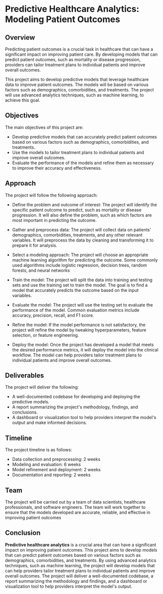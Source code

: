 # Predictive Healthcare Analytics: Modeling Patient Outcomes
## Overview
Predicting patient outcomes is a crucial task in healthcare that can have a significant impact on improving patient care. By developing models that can predict patient outcomes, such as mortality or disease progression, providers can tailor treatment plans to individual patients and improve overall outcomes.

This project aims to develop predictive models that leverage healthcare data to improve patient outcomes. The models will be based on various factors such as demographics, comorbidities, and treatments. The project will use advanced analytics techniques, such as machine learning, to achieve this goal.

## Objectives
The main objectives of this project are:

* Develop predictive models that can accurately predict patient outcomes based on various factors such as demographics, comorbidities, and treatments.
* Use the models to tailor treatment plans to individual patients and improve overall outcomes.
* Evaluate the performance of the models and refine them as necessary to improve their accuracy and effectiveness.

## Approach
The project will follow the following approach:

* Define the problem and outcome of interest: The project will identify the specific patient outcome to predict, such as mortality or disease progression. It will also define the problem, such as which factors are most important in predicting the outcome.

* Gather and preprocess data: The project will collect data on patients' demographics, comorbidities, treatments, and any other relevant variables. It will preprocess the data by cleaning and transforming it to prepare it for analysis.

* Select a modeling approach: The project will choose an appropriate machine learning algorithm for predicting the outcome. Some commonly used algorithms include logistic regression, decision trees, random forests, and neural networks

* Train the model: The project will split the data into training and testing sets and use the training set to train the model. The goal is to find a model that accurately predicts the outcome based on the input variables.

* Evaluate the model: The project will use the testing set to evaluate the performance of the model. Common evaluation metrics include accuracy, precision, recall, and F1 score.

* Refine the model: If the model performance is not satisfactory, the project will refine the model by tweaking hyperparameters, feature selection, or feature engineering.

* Deploy the model: Once the project has developed a model that meets the desired performance metrics, it will deploy the model into the clinical workflow. The model can help providers tailor treatment plans to individual patients and improve overall outcomes.

## Deliverables
The project will deliver the following:

* A well-documented codebase for developing and deploying the predictive models.
* A report summarizing the project's methodology, findings, and conclusions.
* A dashboard or visualization tool to help providers interpret the model's output and make informed decisions.

## Timeline
The project timeline is as follows:

* Data collection and preprocessing: 2 weeks
* Modeling and evaluation: 6 weeks
* Model refinement and deployment: 2 weeks
* Documentation and reporting: 2 weeks

## Team
The project will be carried out by a team of data scientists, healthcare professionals, and software engineers. The team will work together to ensure that the models developed are accurate, reliable, and effective in improving patient outcomes

## Conclusion
**Predictive healthcare analytics**  is a crucial area that can have a significant impact on improving patient outcomes. This project aims to develop models that can predict patient outcomes based on various factors such as demographics, comorbidities, and treatments. By using advanced analytics techniques, such as machine learning, the project will develop models that can help providers tailor treatment plans to individual patients and improve overall outcomes. The project will deliver a well-documented codebase, a report summarizing the methodology and findings, and a dashboard or visualization tool to help providers interpret the model's output.
